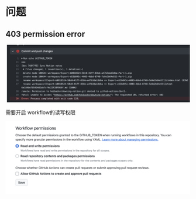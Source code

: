 # 问题

## 403 permission error

![Untitled](%E9%97%AE%E9%A2%98%209eb2c470321440f38d42bf82d56aab4c/Untitled.png)

需要开启 workflow的读写权限

![Untitled](%E9%97%AE%E9%A2%98%209eb2c470321440f38d42bf82d56aab4c/Untitled%201.png)